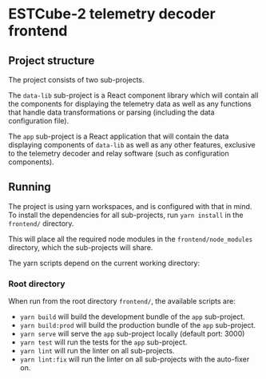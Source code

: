 # ESTCube-2 telemetry decoder frontend

## Project structure

The project consists of two sub-projects.

The `data-lib` sub-project is a React component library which will contain all the components for displaying the telemetry data as well as any functions that handle data transformations or parsing (including the data configuration file).

The `app` sub-project is a React application that will contain the data displaying components of `data-lib` as well as any other features, exclusive to the telemetry decoder and relay software (such as configuration components).

## Running

The project is using yarn workspaces, and is configured with that in mind. To install the dependencies for all sub-projects, run `yarn install` in the `frontend/` directory.

This will place all the required node modules in the `frontend/node_modules` directory, which the sub-projects will share.

The yarn scripts depend on the current working directory:

### Root directory

When run from the root directory `frontend/`, the available scripts are:

* ```yarn build``` will build the development bundle of the `app` sub-project.
* ```yarn build:prod``` will build the production bundle of the `app` sub-project.
* ```yarn serve``` will serve the `app` sub-project locally (default port: 3000)
* ```yarn test``` will run the tests for the `app` sub-project.
* ```yarn lint``` will run the linter on all sub-projects.
* ```yarn lint:fix``` will run the linter on all sub-projects with the auto-fixer on.
